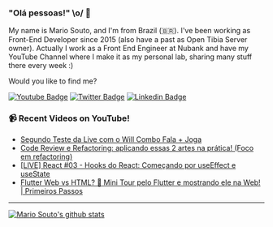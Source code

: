 ### "Olá pessoas!" \o/ 👋

My name is Mario Souto, and I'm from Brazil (🇧🇷). I've been working as Front-End Developer since 2015 (also have a past as Open Tibia Server owner). Actually I work as a Front End Engineer at Nubank and have my YouTube Channel where I make it as my personal lab, sharing many stuff there every week :)

Would you like to find me?

[![Youtube Badge](https://img.shields.io/badge/-Youtube-FF0000?style=flat-square&labelColor=FF0000&logo=youtube&logoColor=white&link=https://youtube.com/c/DevSoutinho)](https://youtube.com/c/DevSoutinho)
[![Twitter Badge](https://img.shields.io/badge/-Twitter-1ca0f1?style=flat-square&labelColor=1ca0f1&logo=twitter&logoColor=white&link=https://twitter.com/omariosouto)](https://twitter.com/omariosouto)
[![Linkedin Badge](https://img.shields.io/badge/-LinkedIn-blue?style=flat-square&logo=Linkedin&logoColor=white&link=https://www.linkedin.com/in/omariosouto)](https://www.linkedin.com/in/omariosouto)

### 📹 Recent Videos on YouTube!

<!-- YOUTUBE:START -->
- [Segundo Teste da Live com o Will Combo Fala + Joga](https://www.youtube.com/watch?v=L5q6slvCzm4)
- [Code Review e Refactoring: aplicando essas 2 artes na prática! &lpar;Foco em refactoring&rpar;](https://www.youtube.com/watch?v=E_kRRyW2N9g)
- [[LIVE] React #03 - Hooks do React: Começando por useEffect e useState](https://www.youtube.com/watch?v=3fjwXPO6vRE)
- [Flutter Web vs HTML? 🥶 Mini Tour pelo Flutter e mostrando ele na Web! | Primeiros Passos](https://www.youtube.com/watch?v=2J_HHNqegVM)
<!-- YOUTUBE:END -->

____


[![Mario Souto's github stats](https://github-readme-stats.vercel.app/api?username=omariosouto&theme=dark&show_icons=true&count_private=true)](https://github.com/omariosouto)

